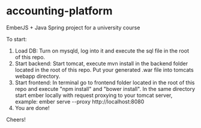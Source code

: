 # accounting-platform
EmberJS + Java Spring project for a university course


To start:
1. Load DB:
  Turn on mysqld, log into it and execute the sql file in the root of this repo.
2. Start backend:
  Start tomcat, execute mvn install in the backend folder located in the root of this repo. 
  Put your generated .war file into tomcats webapp directory.
3. Start frontend:
  In terminal go to frontend folder located in the root of this repo and execute "npm install" and "bower install".
  In the same directory start ember locally with request proxying to your tomcat server, example:
  ember serve --proxy http://localhost:8080
4. You are done!



Cheers!
